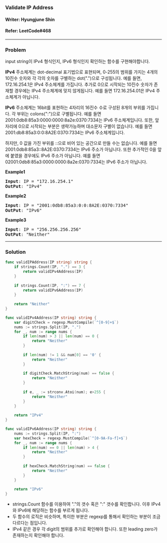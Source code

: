 ### Validate IP Address 
#### Writer: Hyungjune Shin
#### Refer: LeetCode#468
* * *
### Problem
input string이 IPv4 형식인지, IPv6 형식인지 확인하는 함수를 구현해야합니다.

<b>IPv4</b> 주소체계는 dot-decimal 표기법으로 표현되며, 0-255의 범위를 가지는 4개의 10진수 숫자와 각 각의 숫자를 구별하는 dot(".")으로 구성됩니다. 예를 들면, 172.16.254.1은 IPv4 주소체계를 가집니다. 추가로 0으로 시작되는 10진수 숫자가 존재할 경우에는 IPv4 주소체계에 맞지 않게됩니다. 예를 들면 172.16.254.01은 IPv4 주소체계가 아닙니다.

<b>IPv6</b> 주소체계는 16bit를 표현하는 4자리의 16진수 수로 구성된 8개의 부위를 가집니다. 각 부위는 colons(":")으로 구별됩니다. 예를 들면 2001:0db8:85a3:0000:0000:8a2e:0370:7334는 IPv6 주소체계입니다. 또한, 앞자리에 0으로 시작되는 부분은 생략가능하며 대소문자 구별이 없습니다. 예를 들면 2001:db8:85a3:0:0:8A2E:0370:7334는 IPv6 주소체계입니다.

하지만, 0 값을 가진 부위를 ::으로 비어 있는 공간으로 만들 수는 없습니다. 예를 들면 2001:0db8:85a3::8A2E:0370:7334는 IPv6 주소가 아닙니다.
또한 추가적인 0을 앞에 붙였을 경우에도 IPv6 주소가 아닙니다. 예를 들면 02001:0db8:85a3:0000:0000:8a2e:0370:7334는 IPv6 주소가 아닙니다.

<b>Example1</b>
<pre>
<b>Input</b>: IP = "172.16.254.1"
<b>OutPut</b>: "IPv4"
</pre>

<b>Example2</b>
<pre>
<b>Input</b>: IP = "2001:0db8:85a3:0:0:8A2E:0370:7334"
<b>OutPut</b>: "IPv6"
</pre>

<b>Example3</b>
<pre>
<b>Input</b>: IP = "256.256.256.256"
<b>OutPut</b>: "Neither"
</pre>

* * *
### Solution
```go
func validIPAddress(IP string) string {
    if strings.Count(IP, ".") == 3 {
        return validIPv4Address(IP)
    }
    
    if strings.Count(IP, ":") == 7 {
        return validIPv6Address(IP)
    }
    
    return "Neither"
}

func validIPv4Address(IP string) string {
    var digitCheck = regexp.MustCompile(`^[0-9]+$`)
    nums := strings.Split(IP, ".")
    for _, num := range nums {
        if len(num) > 3 || len(num) == 0 {
            return "Neither"
        }
        
        if len(num) != 1 && num[0] == '0' {
            return "Neither"
        }
        
        if digitCheck.MatchString(num) == false {
            return "Neither"
        }
        
        if e, _ := strconv.Atoi(num); e>255 {
            return "Neither"
        }
    }
    
    return "IPv4"
}

func validIPv6Address(IP string) string {
    nums := strings.Split(IP, ":")
    var hexCheck = regexp.MustCompile(`^[0-9A-Fa-f]+$`)
    for _, num := range nums {
        if len(num) == 0 || len(num) > 4 {
            return "Neither"
        }
        
        if hexCheck.MatchString(num) == false {
            return "Neither"
        }
    }
    
    return "IPv6"
}
```
- strings.Count 함수를 이용하여 "."의 갯수 혹은 ":" 갯수를 확인합니다. 이후 IPv4와 IPv6에 해당하는 함수를 부르게 됩니다.
- 두 함수의 로직은 비슷하며, 특이한 부분은 regexp를 통해서 확인하는 부분이 조금 다르다는 점입니다.
- IPv4 같은 경우 각 digit의 범위를 추가로 확인해야 합니다. 또한 leading zero가 존재하는지 확인해야 합니다.


